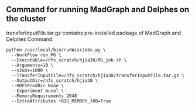 ## Command for running MadGraph and Delphes on the cluster
transferInputFile.tar.gz contains pre-installed package of MadGraph and Delphes
Command:
```
python /usr/local/bin/runWiscJobs.py \
  --WorkFlow run_MG \
  --Executable=/nfs_scratch/hjia38/MG_job.sh \
  --Arguments=10 \
  --nJobs=1000 \
  --TransferInputFile=/nfs_scratch/hjia38/transferInputFile.tar.gz \
  --OutputDir=/nfs_scratch/hjia38 \
  --HDFSProdDir None \
  --Experiment mucol \
  --MemoryRequirements 2048
  --ExtraAttributes +BIG_MEMORY_JOB=True
```
